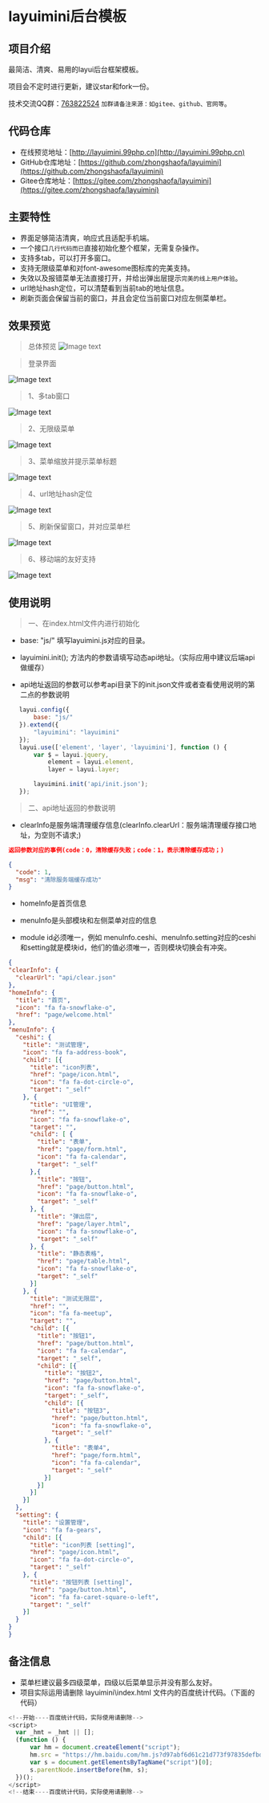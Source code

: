 layuimini后台模板
===============
## 项目介绍
最简洁、清爽、易用的layui后台框架模板。

项目会不定时进行更新，建议star和fork一份。

技术交流QQ群：[763822524](https://jq.qq.com/?_wv=1027&k=5JRGVfe) `加群请备注来源：如gitee、github、官网等`。

## 代码仓库
 * 在线预览地址：[http://layuimini.99php.cn](http://layuimini.99php.cn)
 * GitHub仓库地址：[https://github.com/zhongshaofa/layuimini](https://github.com/zhongshaofa/layuimini)
 * Gitee仓库地址：[https://gitee.com/zhongshaofa/layuimini](https://gitee.com/zhongshaofa/layuimini)

## 主要特性
* 界面足够简洁清爽，响应式且适配手机端。
* 一个接口`几行代码而已`直接初始化整个框架，无需复杂操作。
* 支持多tab，可以打开多窗口。
* 支持无限级菜单和对font-awesome图标库的完美支持。
* 失效以及报错菜单无法直接打开，并给出弹出层提示`完美的线上用户体验`。
* url地址hash定位，可以清楚看到当前tab的地址信息。
* 刷新页面会保留当前的窗口，并且会定位当前窗口对应左侧菜单栏。


## 效果预览
> 总体预览
![Image text](https://files.gitee.com/group1/M00/08/8C/PaAvDF0n_1SARToJAAHs7bxh0y8359.jpg)

> 登录界面

![Image text](https://files.gitee.com/group1/M00/08/58/PaAvDF0ZpoqAc8FPAACr7Qev1R4238.jpg)

> 1、多tab窗口

![Image text](https://files.gitee.com/group1/M00/08/8C/PaAvDF0n_zWAG1VIAAF0cP2C480497.jpg)
> 2、无限级菜单

![Image text](https://files.gitee.com/group1/M00/08/8C/PaAvDF0n_0uAcfnbAAIS_OqWabs466.jpg)
> 3、菜单缩放并提示菜单标题

![Image text](https://files.gitee.com/group1/M00/08/8C/PaAvDF0n_0SAVzSBAAIKBIZM5Yg263.jpg)
> 4、url地址hash定位

![Image text](https://files.gitee.com/group1/M00/08/8C/PaAvDF0n_y-AXNf1AAFmvHkGzCw201.jpg)
> 5、刷新保留窗口，并对应菜单栏

![Image text](https://files.gitee.com/group1/M00/08/8C/PaAvDF0n_z2AYnyiAAHKqQzvTXA710.jpg)
> 6、移动端的友好支持

![Image text](https://files.gitee.com/group1/M00/08/8F/PaAvDF0pYtyAJOjTAAIG4r6B8vA226.png)




## 使用说明

> 一、在index.html文件内进行初始化

 * base: "js/"  填写layuimini.js对应的目录。

 * layuimini.init();  方法内的参数请填写动态api地址。（实际应用中建议后端api做缓存）

 * api地址返回的参数可以参考api目录下的init.json文件或者查看使用说明的第二点的参数说明

 ``` js
    layui.config({
        base: "js/"
    }).extend({
        "layuimini": "layuimini"
    });
    layui.use(['element', 'layer', 'layuimini'], function () {
        var $ = layui.jquery,
            element = layui.element,
            layer = layui.layer;

        layuimini.init('api/init.json');
    });
 ```
 
 > 二、api地址返回的参数说明
 
 * clearInfo是服务端清理缓存信息(clearInfo.clearUrl：服务端清理缓存接口地址，为空则不请求;)
 
  ``` json
  返回参数对应的事例(code：0，清除缓存失败；code：1，表示清除缓存成功；)
  
  {
    "code": 1,
    "msg": "清除服务端缓存成功"
  }
   ```
 
 * homeInfo是首页信息
 
 * menuInfo是头部模块和左侧菜单对应的信息
 
 * module id必须唯一，例如 menuInfo.ceshi、menuInfo.setting对应的ceshi和setting就是模块id，他们的值必须唯一，否则模块切换会有冲突。
 
  ``` json
{
  "clearInfo": {
    "clearUrl": "api/clear.json"
  },
  "homeInfo": {
    "title": "首页",
    "icon": "fa fa-snowflake-o",
    "href": "page/welcome.html"
  },
  "menuInfo": {
    "ceshi": {
      "title": "测试管理",
      "icon": "fa fa-address-book",
      "child": [{
        "title": "icon列表",
        "href": "page/icon.html",
        "icon": "fa fa-dot-circle-o",
        "target": "_self"
      }, {
        "title": "UI管理",
        "href": "",
        "icon": "fa fa-snowflake-o",
        "target": "",
        "child": [ {
          "title": "表单",
          "href": "page/form.html",
          "icon": "fa fa-calendar",
          "target": "_self"
        },{
          "title": "按钮",
          "href": "page/button.html",
          "icon": "fa fa-snowflake-o",
          "target": "_self"
        }, {
          "title": "弹出层",
          "href": "page/layer.html",
          "icon": "fa fa-snowflake-o",
          "target": "_self"
        }, {
          "title": "静态表格",
          "href": "page/table.html",
          "icon": "fa fa-snowflake-o",
          "target": "_self"
        }]
      }, {
        "title": "测试无限层",
        "href": "",
        "icon": "fa fa-meetup",
        "target": "",
        "child": [{
          "title": "按钮1",
          "href": "page/button.html",
          "icon": "fa fa-calendar",
          "target": "_self",
          "child": [{
            "title": "按钮2",
            "href": "page/button.html",
            "icon": "fa fa-snowflake-o",
            "target": "_self",
            "child": [{
              "title": "按钮3",
              "href": "page/button.html",
              "icon": "fa fa-snowflake-o",
              "target": "_self"
            }, {
              "title": "表单4",
              "href": "page/form.html",
              "icon": "fa fa-calendar",
              "target": "_self"
            }]
          }]
        }]
      }]
    },
    "setting": {
      "title": "设置管理",
      "icon": "fa fa-gears",
      "child": [{
        "title": "icon列表 [setting]",
        "href": "page/icon.html",
        "icon": "fa fa-dot-circle-o",
        "target": "_self"
      }, {
        "title": "按钮列表 [setting]",
        "href": "page/button.html",
        "icon": "fa fa-caret-square-o-left",
        "target": "_self"
      }]
    }
  }
}
  ```
  ## 备注信息
  * 菜单栏建议最多四级菜单，四级以后菜单显示并没有那么友好。
  * 项目实际运用请删除 layuimini\index.html 文件内的百度统计代码。（下面的代码）
  
  ``` js
<!--开始----百度统计代码，实际使用请删除-->
<script>
    var _hmt = _hmt || [];
    (function () {
        var hm = document.createElement("script");
        hm.src = "https://hm.baidu.com/hm.js?d97abf6d61c21d773f97835defbdef4e";
        var s = document.getElementsByTagName("script")[0];
        s.parentNode.insertBefore(hm, s);
    })();
</script>
<!--结束----百度统计代码，实际使用请删除-->
   ```